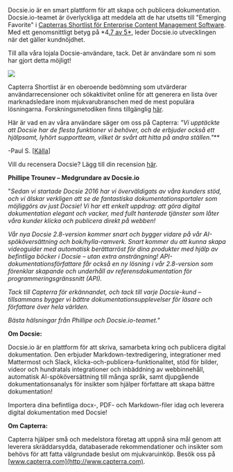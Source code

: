 Docsie.io är en smart plattform för att skapa och publicera dokumentation. Docsie.io-teamet är överlyckliga att meddela att de har utsetts till "Emerging Favorite" i [Capterras Shortlist för Enterprise Content Management Software](https://www.capterra.com/enterprise-content-management-software/#shortlist). Med ett genomsnittligt betyg på *4[.7 av 5*](https://www.capterra.com/p/185219/Docsie/), leder Docsie.io utvecklingen när det gäller kundnöjdhet.

Till alla våra lojala Docsie-användare, tack. Det är användare som ni som har gjort detta möjligt!

![](https://cdn.docsie.io/workspace_8D5W1pxgb7Jq3oZO7/doc_vQfR1TFvrUMWGTXFc/file_shQ2RU3DXrrN3OnIw/boo_tt3aeZp07xsCA9YkY/d606cc48-929b-01e8-4006-5634d3fe191dimage.png)

Capterra Shortlist är en oberoende bedömning som utvärderar användarrecensioner och sökaktivitet online för att generera en lista över marknadsledare inom mjukvarubranschen med de mest populära lösningarna. Forskningsmetodiken finns tillgänglig [här](https://blog.capterra.com/research-methodologies/).

Här är vad en av våra användare säger om oss på Capterra: **"Vi* upptäckte att Docsie har de flesta funktioner vi behöver, och de erbjuder också ett hjälpsamt, lyhört supportteam, vilket är svårt att hitta på andra ställen."***

-Paul S. [[Källa](https://www.capterra.com/p/185219/Docsie/reviews/3019279/)]

Vill du recensera Docsie? Lägg till din recension [här](https://reviews.capterra.com/new/185219).



**Phillipe Trounev – Medgrundare av Docsie.io**

"*Sedan vi startade Docsie 2016 har vi överväldigats av våra kunders stöd, och vi älskar verkligen att se de fantastiska dokumentationsportaler som möjliggörs av just Docsie! Vi har ett enkelt uppdrag: att göra digital dokumentation elegant och vacker, med fullt hanterade tjänster som låter våra kunder klicka och publicera direkt på webben!*

*Vår nya Docsie 2.8-version kommer snart och bygger vidare på vår AI-spököversättning och bok/hylla-ramverk. Snart kommer du att kunna skapa videoguider med automatisk berättarröst för dina produkter med hjälp av befintliga böcker i Docsie – utan extra ansträngning! API-dokumentationsförfattare får också en ny lösning i vår 2.8-version som förenklar skapande och underhåll av referensdokumentation för programmeringsgränssnitt (API).*

*Tack till Capterra för erkännandet, och tack till varje Docsie-kund – tillsammans bygger vi bättre dokumentationsupplevelser för läsare och författare över hela världen.*



*Bästa hälsningar från Phillipe och Docsie.io-teamet."*



**Om Docsie:**

Docsie.io är en plattform för att skriva, samarbeta kring och publicera digital dokumentation. Den erbjuder Markdown-textredigering, integrationer med Mattermost och Slack, klicka-och-publicera-funktionalitet, stöd för bilder, videor och hundratals integrationer och inbäddning av webbinnehåll, automatisk AI-spököversättning till många språk, samt djupgående dokumentationsanalys för insikter som hjälper författare att skapa bättre dokumentation!

Importera dina befintliga docx-, PDF- och Markdown-filer idag och leverera digital dokumentation med Docsie!

**Om Capterra:**

Capterra hjälper små och medelstora företag att uppnå sina mål genom att leverera skräddarsydda, databaserade rekommendationer och insikter som behövs för att fatta välgrundade beslut om mjukvaruinköp. Besök oss på [www.capterra.com](http://www.capterra.com).